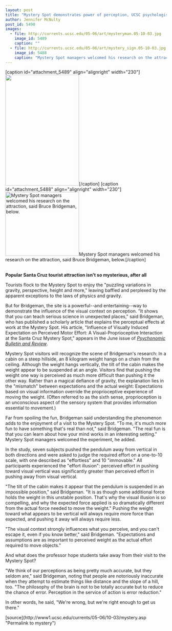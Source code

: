 ```yaml
---
layout: post
title: "Mystery Spot demonstrates power of perception, UCSC psychologist explains"
author: Jennifer McNulty 
post_id: 5490
images:
  - file: http://currents.ucsc.edu/05-06/art/mysteryman.05-10-03.jpg
    image_id: 5489
    caption: ""
  - file: http://currents.ucsc.edu/05-06/art/mystery_sign.05-10-03.jpg
    image_id: 5488
    caption: "Mystery Spot managers welcomed his research on the attraction, said Bruce Bridgeman, below."
---
```


[caption id="attachment_5489" align="alignright" width="230"]<a href="http://localhost/mysite/wp-content/uploads/2005/10/mysteryman.05-10-03.jpg"><img class="size-full wp-image-5489" src="http://localhost/mysite/wp-content/uploads/2005/10/mysteryman.05-10-03.jpg" alt="" width="230" height="347" /></a>[/caption]
[caption id="attachment_5488" align="alignright" width="230"]<a href="http://localhost/mysite/wp-content/uploads/2005/10/mystery_sign.05-10-03.jpg"><img class="size-full wp-image-5488" src="http://localhost/mysite/wp-content/uploads/2005/10/mystery_sign.05-10-03.jpg" alt="Mystery Spot managers welcomed his research on the attraction, said Bruce Bridgeman, below." width="230" height="200" /></a>Mystery Spot managers welcomed his research on the attraction, said Bruce Bridgeman, below.[/caption]
<a name="content" id="content"></a>
<p>
  <br>
  <strong>Popular Santa Cruz tourist attraction isn't so mysterious, after all</strong>
</p>
<p>
  Tourists flock to the Mystery Spot to enjoy the "puzzling variations in gravity, perspective, height and more," leaving baffled and perplexed by the apparent exceptions to the laws of physics and gravity.
</p>
<p>
  But for Bridgeman, the site is a powerful--and entertaining--way to demonstrate the influence of the visual context on perception. "It shows that you can teach serious science in unexpected places," said Bridgeman, who has published a scholarly article that explains the perceptual effects at work at the Mystery Spot. His article, "Influence of Visually Induced Expectation on Perceived Motor Effort: A Visual-Proprioceptive Interaction at the Santa Cruz Mystery Spot," appears in the June issue of <i><a href="http://www.psychonomic.org/PBR/contents.htm">Psychonomic Bulletin and Review</a></i>.
</p>
<p>
  Mystery Spot visitors will recognize the scene of Bridgeman's research: In a cabin on a steep hillside, an 8 kilogram weight hangs on a chain from the ceiling. Although the weight hangs vertically, the tilt of the cabin makes the weight appear to be suspended at an angle. Visitors find that pushing the weight one way is perceived as much more difficult than pushing it the other way. Rather than a magical defiance of gravity, the explanation lies in the "mismatch" between expectations and the actual weight: Expectations based on visual information override the proprioceptive experience of moving the weight. (Often referred to as the sixth sense, proprioception is an unconscious aspect of the sensory system that provides information essential to movement.)
</p>
<p>
  Far from spoiling the fun, Bridgeman said understanding the phenomenon adds to the enjoyment of a visit to the Mystery Spot. "To me, it's much more fun to have something that's real than not," said Bridgeman. "The real fun is that you can learn about how your mind works in an interesting setting." Mystery Spot managers welcomed the experiment, he added.
</p>
<p>
  In the study, seven subjects pushed the pendulum away from vertical in both directions and were asked to judge the required effort on a one-to-10 scale, with one described as "effortless" and 10 "immovable." All participants experienced the "effort illusion": perceived effort in pushing toward visual vertical was significantly greater than perceived effort in pushing away from visual vertical.
</p>
<p>
  "The tilt of the cabin makes it appear that the pendulum is suspended in an impossible position," said Bridgeman. "It is as though some additional force holds the weight in this unstable position. That's why the visual illusion is so compelling, and why the expected force applied is so dramatically different from the actual force needed to move the weight." Pushing the weight toward what appears to be vertical will always require more force than expected, and pushing it away will always require less.
</p>
<p>
  "The visual context strongly influences what you perceive, and you can't escape it, even if you know better," said Bridgeman. "Expectations and assumptions are as important to perceived weight as the actual effort required to move objects."
</p>
<p>
  And what does the professor hope students take away from their visit to the Mystery Spot?
</p>
<p>
  "We think of our perceptions as being pretty much accurate, but they seldom are," said Bridgeman, noting that people are notoriously inaccurate when they attempt to estimate things like distance and the slope of a hill, too. "The philosophy of the brain is not to be totally accurate but to reduce the chance of error. Perception in the service of action is error reduction."
</p>
<p>
  In other words, he said, "We're wrong, but we're right enough to get us there."
</p>
<form>
  <input name="t1" size="-1" type="hidden">
</form>




</p>
[source](http://www1.ucsc.edu/currents/05-06/10-03/mystery.asp "Permalink to mystery")

